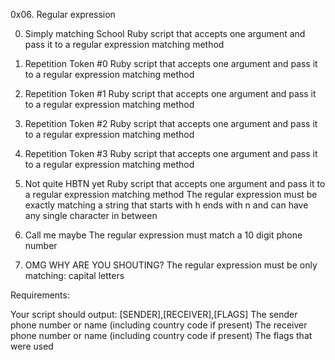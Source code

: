 0x06. Regular expression

0. Simply matching School
Ruby script that accepts one argument and pass it to a regular expression matching method

1. Repetition Token #0
Ruby script that accepts one argument and pass it to a regular expression matching method

2. Repetition Token #1
Ruby script that accepts one argument and pass it to a regular expression matching method

3. Repetition Token #2
Ruby script that accepts one argument and pass it to a regular expression matching method

4. Repetition Token #3
Ruby script that accepts one argument and pass it to a regular expression matching method

5. Not quite HBTN yet
Ruby script that accepts one argument and pass it to a regular expression matching method
The regular expression must be exactly matching a string that starts with h ends with n and can have any single character in between

6. Call me maybe
The regular expression must match a 10 digit phone number

7. OMG WHY ARE YOU SHOUTING?
The regular expression must be only matching: capital letters

Requirements:

Your script should output: [SENDER],[RECEIVER],[FLAGS]
The sender phone number or name (including country code if present)
The receiver phone number or name (including country code if present)
The flags that were used

